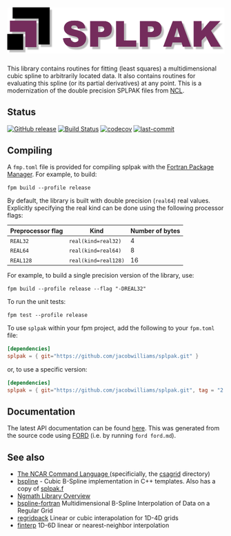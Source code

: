 ![splpak](media/splpak.png)
============

This library contains routines for fitting (least squares) a multidimensional cubic spline to arbitrarily located data.  It also contains routines for evaluating this spline (or its partial derivatives) at any point.
This is a modernization of the double precision SPLPAK files from [NCL](https://github.com/NCAR/ncl).

## Status

[![GitHub release](https://img.shields.io/github/release/jacobwilliams/splpak.svg)](https://github.com/jacobwilliams/splpak/releases/latest)
[![Build Status](https://github.com/jacobwilliams/splpak/actions/workflows/CI.yml/badge.svg)](https://github.com/jacobwilliams/splpak/actions)
[![codecov](https://codecov.io/gh/jacobwilliams/splpak/branch/master/graph/badge.svg)](https://codecov.io/gh/jacobwilliams/splpak)
[![last-commit](https://img.shields.io/github/last-commit/jacobwilliams/splpak)](https://github.com/jacobwilliams/splpak/commits/master)

## Compiling

A `fmp.toml` file is provided for compiling splpak with the [Fortran Package Manager](https://github.com/fortran-lang/fpm). For example, to build:

```
fpm build --profile release
```

By default, the library is built with double precision (`real64`) real values. Explicitly specifying the real kind can be done using the following processor flags:

Preprocessor flag | Kind  | Number of bytes
----------------- | ----- | ---------------
`REAL32`  | `real(kind=real32)`  | 4
`REAL64`  | `real(kind=real64)`  | 8
`REAL128` | `real(kind=real128)` | 16

For example, to build a single precision version of the library, use:

```
fpm build --profile release --flag "-DREAL32"
```

To run the unit tests:

```
fpm test --profile release
```

To use `splpak` within your fpm project, add the following to your `fpm.toml` file:
```toml
[dependencies]
splpak = { git="https://github.com/jacobwilliams/splpak.git" }
```

or, to use a specific version:
```toml
[dependencies]
splpak = { git="https://github.com/jacobwilliams/splpak.git", tag = "2.0.0"  }
```

## Documentation

The latest API documentation can be found [here](https://jacobwilliams.github.io/splpak/). This was generated from the source code using [FORD](https://github.com/Fortran-FOSS-Programmers/ford) (i.e. by running `ford ford.md`).

## See also
 *  [The NCAR Command Language ](https://github.com/NCAR/ncl) (specificially, the [csagrid](https://github.com/NCAR/ncl/tree/develop/ngmath/src/lib/gridpack/csagrid) directory)
 * [bspline](https://github.com/NCAR/bspline) - Cubic B-Spline implementation in C++ templates. Also has a copy of [splpak.f](https://github.com/NCAR/bspline/tree/master/Tests/Fortran)
 * [Ngmath Library Overview](https://ngwww.ucar.edu/ngmath/)
 * [bspline-fortran](https://github.com/jacobwilliams/bspline-fortran) Multidimensional B-Spline Interpolation of Data on a Regular Grid
 * [regridpack](https://github.com/jacobwilliams/regridpack) Linear or cubic interapolation for 1D-4D grids
 * [finterp](https://github.com/jacobwilliams/finterp) 1D-6D linear or nearest-neighbor interpolation